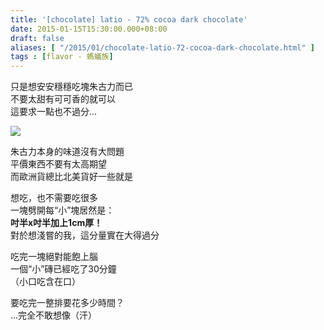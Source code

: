 ```yaml
---
title: '[chocolate] latio - 72% cocoa dark chocolate'
date: 2015-01-15T15:30:00.000+08:00
draft: false
aliases: [ "/2015/01/chocolate-latio-72-cocoa-dark-chocolate.html" ]
tags : [flavor - 螞蟻族]
---
```


只是想安安穩穩吃塊朱古力而已  
不要太甜有可可香的就可以  
這要求一點也不過分...  

[![](https://farm9.staticflickr.com/8577/16060458807_b85243cff7_z.jpg)](https://farm9.staticflickr.com/8577/16060458807_b85243cff7_z.jpg)

朱古力本身的味道沒有大問題  
平價東西不要有太高期望  
而歐洲貨總比北美貨好一些就是  
  
想吃，也不需要吃很多  
一塊劈開每“小”塊居然是：  
**吋半x吋半加上1cm厚！**  
對於想淺嘗的我，這分量實在大得過分  
  
吃完一塊絕對能飽上腦  
一個“小”磚已經吃了30分鐘  
（小口吃含在口）  
  
要吃完一整排要花多少時間？  
...完全不敢想像（汗）